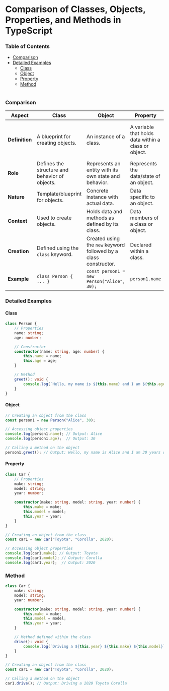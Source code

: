 # Comparison of Classes, Objects, Properties, and Methods in TypeScript

### Table of Contents
* [Comparison](#comparison)
* [Detailed Examples](#detailed-examples)
   * [Class](#class)
   * [Object](#object)
   * [Property](#property)
   * [Method](#method)

#

### Comparison
| Aspect      | Class                                      | Object                                     | Property                                | Method                                 |
|-------------|--------------------------------------------|--------------------------------------------|-----------------------------------------|----------------------------------------|
| **Definition** | A blueprint for creating objects.          | An instance of a class.                     | A variable that holds data within a class or object. | A function defined within a class that operates on the object's properties. |
| **Role**    | Defines the structure and behavior of objects. | Represents an entity with its own state and behavior. | Represents the data/state of an object. | Defines actions/behavior for an object. |
| **Nature**  | Template/blueprint for objects.            | Concrete instance with actual data.        | Data specific to an object.             | Actions that can be performed by an object. |
| **Context** | Used to create objects.                    | Holds data and methods as defined by its class. | Data members of a class or object.      | Functions that manipulate object properties. |
| **Creation**| Defined using the `class` keyword.         | Created using the `new` keyword followed by a class constructor. | Declared within a class.                | Declared within a class.               |
| **Example** | `class Person { ... }`                     | `const person1 = new Person("Alice", 30);` | `person1.name`                          | `person1.greet()`                      |

### Detailed Examples

#### Class
```typescript
class Person {
    // Properties
    name: string;
    age: number;

    // Constructor
    constructor(name: string, age: number) {
        this.name = name;
        this.age = age;
    }

    // Method
    greet(): void {
        console.log(`Hello, my name is ${this.name} and I am ${this.age} years old.`);
    }
}
```
#### Object
```typescript
// Creating an object from the class
const person1 = new Person("Alice", 30);

// Accessing object properties
console.log(person1.name); // Output: Alice
console.log(person1.age);  // Output: 30

// Calling a method on the object
person1.greet(); // Output: Hello, my name is Alice and I am 30 years old.
```
#### Property
```typescript
class Car {
    // Properties
    make: string;
    model: string;
    year: number;

    constructor(make: string, model: string, year: number) {
        this.make = make;
        this.model = model;
        this.year = year;
    }
}

// Creating an object from the class
const car1 = new Car("Toyota", "Corolla", 2020);

// Accessing object properties
console.log(car1.make); // Output: Toyota
console.log(car1.model); // Output: Corolla
console.log(car1.year);  // Output: 2020
```
### Method
```typescript
class Car {
    make: string;
    model: string;
    year: number;

    constructor(make: string, model: string, year: number) {
        this.make = make;
        this.model = model;
        this.year = year;
    }

    // Method defined within the class
    drive(): void {
        console.log(`Driving a ${this.year} ${this.make} ${this.model}`);
    }
}

// Creating an object from the class
const car1 = new Car("Toyota", "Corolla", 2020);

// Calling a method on the object
car1.drive(); // Output: Driving a 2020 Toyota Corolla
```
